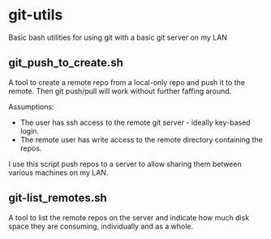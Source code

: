 # git-utils
Basic bash utilities for using git with a basic git server on my LAN

## git_push_to_create.sh
A tool to create a remote repo from a local-only repo and push it to the remote. 
Then git push/pull will work without further faffing around.

Assumptions:
  * The user has ssh access to the remote git server - ideally key-based login.
  * The remote user has write access to the remote directory containing the repos.

I use this script push repos to a server to allow sharing them between various machines on my LAN.

## git-list_remotes.sh
A tool to list the remote repos on the server and indicate how much disk space they are consuming, individually and as a whole.
